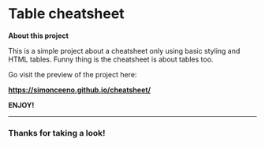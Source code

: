 # Table cheatsheet

**About this project**

This is a simple project about a cheatsheet only using basic styling and HTML tables. Funny thing is the cheatsheet is about tables too.

Go visit the preview of the project here:

**https://simonceeno.github.io/cheatsheet/**

**ENJOY!**


------------

### Thanks for taking a look!
